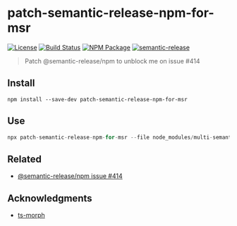 # patch-semantic-release-npm-for-msr
[![License][]](https://opensource.org/licenses/ISC)
[![Build Status]](https://github.com/EricCrosson/patch-semantic-release-npm-for-msr/actions/workflows/ci.yml)
[![NPM Package]](https://npmjs.org/package/patch-semantic-release-npm-for-msr)
[![semantic-release]](https://github.com/semantic-release/semantic-release)

[License]: https://img.shields.io/badge/License-ISC-blue.svg
[Build Status]: https://github.com/EricCrosson/patch-semantic-release-npm-for-msr/actions/workflows/ci.yml/badge.svg
[NPM Package]: https://img.shields.io/npm/v/patch-semantic-release-npm-for-msr.svg
[semantic-release]: https://img.shields.io/badge/%20%20%F0%9F%93%A6%F0%9F%9A%80-semantic--release-e10079.svg

> Patch @semantic-release/npm to unblock me on issue #414

## Install

``` shell
npm install --save-dev patch-semantic-release-npm-for-msr
```

## Use

``` typescript
npx patch-semantic-release-npm-for-msr --file node_modules/multi-semantic-release/node_modules/@semantic-release/npm/index.js
```

## Related

- [@semantic-release/npm issue #414](https://github.com/semantic-release/npm/issues/414)

## Acknowledgments

- [ts-morph](https://github.com/dsherret/ts-morph/tree/latest/packages/ts-morph)
